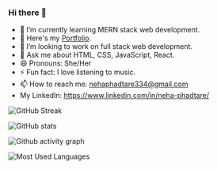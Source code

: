 ### Hi there 👋



- 🌱 I’m currently learning MERN stack web development.
- 💼 Here's my <a href='https://nehap0.github.io/'>Portfolio</a>.
- 👯 I’m looking to work on full stack web development.
- 💬 Ask me about HTML, CSS, JavaScript, React.
- 😄 Pronouns: She/Her
- ⚡ Fun fact: I love listening to music.
- 📫 How to reach me: nehaphadtare334@gmail.com
- My LinkedIn: https://www.linkedin.com/in/neha-phadtare/
 
 
![GitHub Streak](https://streak-stats.demolab.com/?user=NehaP0&theme=radical)


![GitHub stats](https://github-readme-stats.vercel.app/api?username=NehaP0&show_icons=true&theme=radical)

![Github activity graph](https://github-readme-activity-graph.cyclic.app/graph?username=NehaP0&bg_color=000000&color=ff69b4&line=24292e&point=24292e&area=true&hide_border=true)



![Most Used Languages](https://github-readme-stats.vercel.app/api/top-langs/?username=NehaP0&theme=radical)







